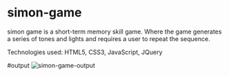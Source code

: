 # simon-game

simon game is a short-term memory skill game. Where the game generates a series of tones and lights and requires a user to repeat the sequence.

Technologies used: HTML5, CSS3, JavaScript, JQuery

#output
![simon-game-output](https://user-images.githubusercontent.com/104721888/209045264-26ce2243-3c43-4257-b1fa-6b7d83af3347.png)
